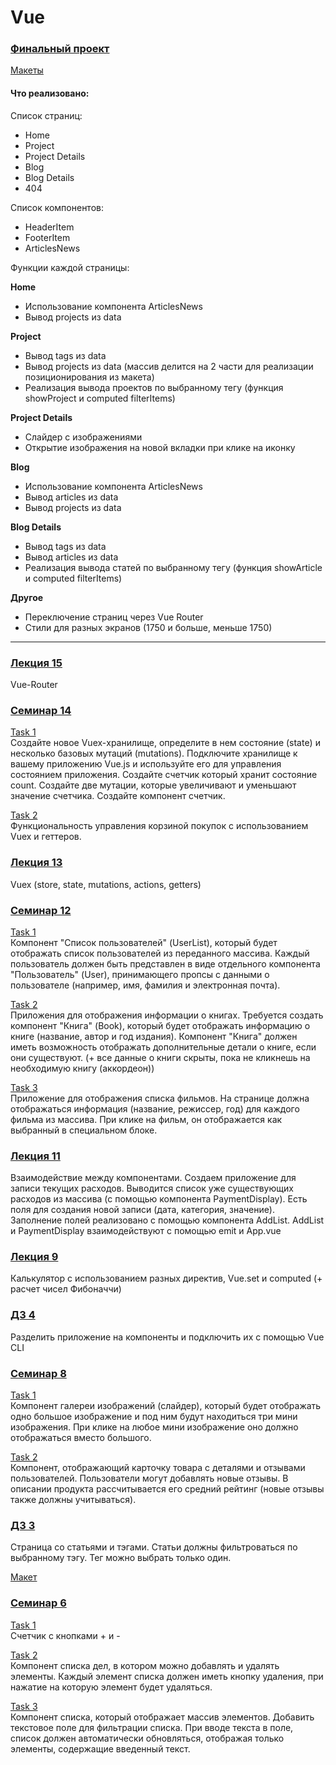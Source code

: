 <h1>Vue</h1>

<h3><a href="https://github.com/enginoevadiana/geekbrains/tree/main/vue/finish-project">Финальный проект</a></h3>

<a href="https://www.figma.com/file/okdYD45Tj2JpKsNASccUmf/Interior-Design-Webflow-Website-Template-(Community)-(Copy)-(Copy)?type=design&node-id=101-14&mode=design&t=iTI9LeTZLNoRnTQG-0">Макеты</a>



<h4>Что реализовано:</h4>

Список страниц:
<ul>
	<li>Home</li>
	<li>Project</li>
	<li>Project Details</li>
	<li>Blog</li>
	<li>Blog Details</li>
	<li>404</li>
</ul>

Список компонентов:
<ul>
	<li>HeaderItem</li>
	<li>FooterItem</li>
	<li>ArticlesNews</li>
</ul>

Функции каждой страницы:

**Home**
<ul>
	<li>Использование компонента ArticlesNews</li>
	<li>Вывод projects из data</li>
</ul>

**Project**
<ul>
	<li>Вывод tags из data</li>
	<li>Вывод projects из data (массив делится на 2 части для реализации позиционирования из макета)</li>
	<li>Реализация вывода проектов по выбранному тегу (функция showProject и computed filterItems)</li>
</ul>

**Project Details**
<ul>
	<li>Слайдер с изображениями</li>
	<li>Открытие изображения на новой вкладки при клике на иконку</li>
</ul>

**Blog**
<ul>
	<li>Использование компонента ArticlesNews</li>
	<li>Вывод articles из data</li>
	<li>Вывод projects из data</li>
</ul>

**Blog Details**
<ul>
	<li>Вывод tags из data</li>
	<li>Вывод articles из data</li>
	<li>Реализация вывода статей по выбранному тегу (функция showArticle и computed filterItems)</li>
</ul>

**Другое**
<ul>
	<li>Переключение страниц через Vue Router</li>
	<li>Стили для разных экранов (1750 и больше, меньше 1750)</li>
</ul>

***

<h3><a href="https://github.com/enginoevadiana/geekbrains/tree/main/vue/lecture15">Лекция 15</a></h3>
Vue-Router

<h3><a href="https://github.com/enginoevadiana/geekbrains/tree/main/vue/seminar14">Семинар 14</a></h3>

<a href="https://github.com/enginoevadiana/geekbrains/blob/main/vue/seminar14/src/components/CounterInfo.vue">Task 1</a><br>
Создайте новое Vuex-хранилище, определите в нем состояние (state) и несколько базовых мутаций (mutations). Подключите хранилище к вашему приложению Vue.js и используйте его для управления состоянием приложения.
Создайте счетчик который хранит состояние count.
Создайте две мутации, которые увеличивают и уменьшают значение счетчика.
Создайте компонент счетчик.

<a href="https://github.com/enginoevadiana/geekbrains/blob/main/vue/seminar14/src/components/CartDisplay.vue">Task 2</a><br>
Функциональность управления корзиной покупок с использованием Vuex и геттеров.

<h3><a href="https://github.com/enginoevadiana/geekbrains/tree/main/vue/lecture13">Лекция 13</a></h3>
Vuex (store, state, mutations, actions, getters)

<h3><a href="https://github.com/enginoevadiana/geekbrains/tree/main/vue/seminar12">Семинар 12</a></h3>

<a href="https://github.com/enginoevadiana/geekbrains/blob/main/vue/seminar12/src/components/TaskOne.vue">Task 1</a><br>
Компонент "Список пользователей" (UserList), который будет отображать список пользователей из переданного массива. Каждый пользователь должен быть представлен в виде отдельного компонента "Пользователь" (User), принимающего пропсы с данными о пользователе (например, имя, фамилия и электронная почта).

<a href="https://github.com/enginoevadiana/geekbrains/blob/main/vue/seminar12/src/components/TaskTwo.vue">Task 2</a><br>
Приложения для отображения информации о книгах. Требуется создать компонент "Книга" (Book), который будет отображать информацию о книге (название, автор и год издания). Компонент "Книга" должен иметь возможность отображать дополнительные детали о книге, если они существуют. 
(+ все данные о книги скрыты, пока не кликнешь на необходимую книгу (аккордеон))

<a href="https://github.com/enginoevadiana/geekbrains/blob/main/vue/seminar12/src/components/TaskThree.vue">Task 3</a><br>
Приложение для отображения списка фильмов. На странице должна отображаться информация (название, режиссер, год) для каждого фильма из массива. При клике на фильм, он отображается как выбранный в специальном блоке.

<h3><a href="https://github.com/enginoevadiana/geekbrains/tree/main/vue/lecture11">Лекция 11</a></h3>
Взаимодействие между компонентами.
Создаем приложение для записи текущих расходов. 
Выводится список уже существующих расходов из массива (с помощью компонента PaymentDisplay).
Есть поля для создания новой записи (дата, категория, значение). Заполнение полей реализовано с помощью компонента AddList.
AddList и PaymentDisplay взаимодействуют с помощью emit и App.vue

<h3><a href="https://github.com/enginoevadiana/geekbrains/tree/main/vue/lecture9">Лекция 9</a></h3>
Калькулятор с использованием разных директив, Vue.set и computed (+ расчет чисел Фибоначчи) 

<h3><a href="https://github.com/enginoevadiana/geekbrains/tree/main/vue/hw4">ДЗ 4</a></h3>
Разделить приложение на компоненты и подключить их с помощью Vue CLI

<h3><a href="https://github.com/enginoevadiana/geekbrains/tree/main/vue/seminar8">Семинар 8</a></h3>

<a href="https://github.com/enginoevadiana/geekbrains/blob/main/vue/seminar8/src/components/NewComponent.vue">Task 1</a><br>
Компонент галереи изображений (слайдер), который будет отображать одно большое изображение и под ним будут находиться три мини изображения. При клике на любое мини изображение оно должно отображаться вместо большого.

<a href="https://github.com/enginoevadiana/geekbrains/blob/main/vue/seminar8/src/components/ProductCard.vue">Task 2</a><br>
Компонент, отображающий карточку товара с деталями и отзывами пользователей. Пользователи могут добавлять новые отзывы. В описании продукта рассчитывается его средний рейтинг (новые отзывы также должны учитываться).

<h3><a href="https://github.com/enginoevadiana/geekbrains/tree/main/vue/hw3">ДЗ 3</a></h3>
Страница со статьями и тэгами. Статьи должны фильтроваться по выбранному тэгу. Тег можно выбрать только один.

<a href="https://www.figma.com/file/okdYD45Tj2JpKsNASccUmf/Interior-Design-Webflow-Website-Template-(Community)-(Copy)-(Copy)?type=design&node-id=541-13&t=mhOD6yhLJuH2Biy0-0 ">Макет</a>

<h3><a href="https://github.com/enginoevadiana/geekbrains/tree/main/vue/seminar6">Семинар 6</a></h3>

<a href="https://github.com/enginoevadiana/geekbrains/blob/main/vue/seminar6/task1.html">Task 1</a><br>
Счетчик с кнопками + и -

<a href="https://github.com/enginoevadiana/geekbrains/blob/main/vue/seminar6/task2.html">Task 2</a><br>
Компонент списка дел, в котором можно добавлять и удалять элементы. Каждый элемент списка должен иметь кнопку удаления, при нажатие на которую элемент будет удаляться.

<a href="https://github.com/enginoevadiana/geekbrains/blob/main/vue/seminar6/task3.html">Task 3</a><br>
Компонент списка, который отображает массив элементов. Добавить текстовое поле для фильтрации списка. При вводе текста в поле, список должен автоматически обновляться, отображая только элементы, содержащие введенный текст.